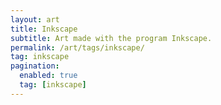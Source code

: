 ```yaml
---
layout: art
title: Inkscape
subtitle: Art made with the program Inkscape.
permalink: /art/tags/inkscape/
tag: inkscape
pagination:
  enabled: true
  tag: [inkscape]
---
```

